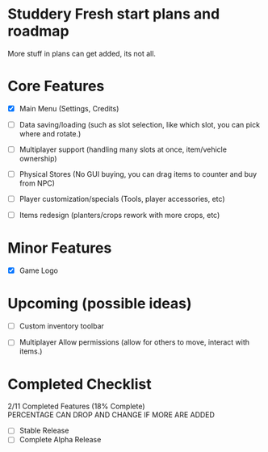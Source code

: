# Studdery Fresh start plans and roadmap
More stuff in plans can get added, its not all.

# Core Features
- [X] Main Menu (Settings, Credits)
- [ ] Data saving/loading (such as slot selection, like which slot, you can pick where and rotate.)
- [ ] Multiplayer support (handling many slots at once, item/vehicle ownership)
- [ ] Physical Stores (No GUI buying, you can drag items to counter and buy from NPC)
- [ ] Player customization/specials (Tools, player accessories, etc)
- [ ] Items redesign (planters/crops rework with more crops, etc)


# Minor Features
- [X] Game Logo 

# Upcoming (possible ideas)
- [ ] Custom inventory toolbar
- [ ] Multiplayer Allow permissions (allow for others to move, interact with items.)


# Completed Checklist
2/11 Completed Features (18% Complete)\
PERCENTAGE CAN DROP AND CHANGE IF MORE ARE ADDED
- [ ] Stable Release
- [ ] Complete Alpha Release
